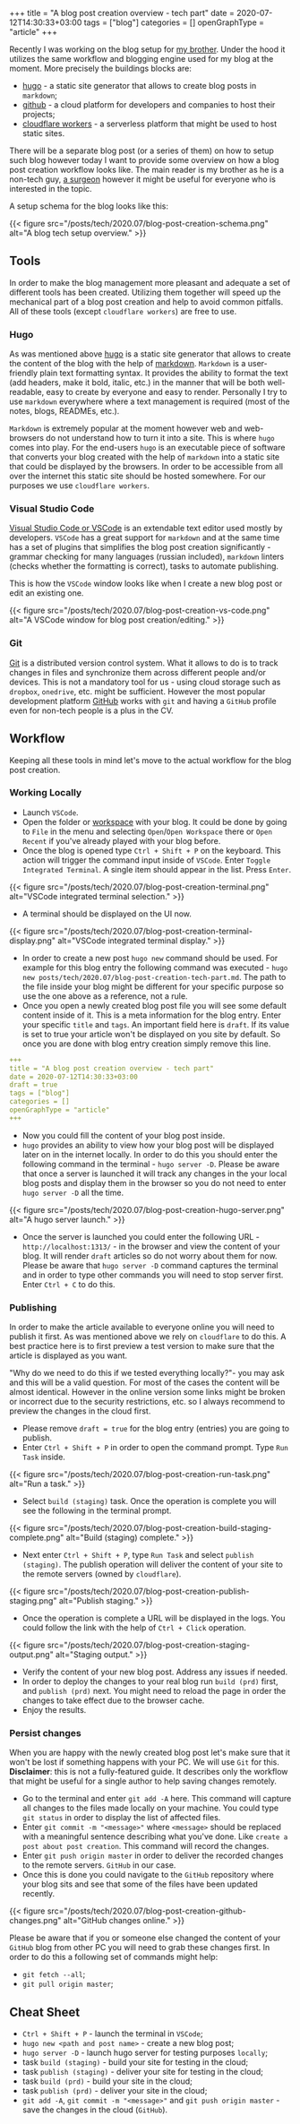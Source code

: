 +++
title = "A blog post creation overview - tech part"
date = 2020-07-12T14:30:33+03:00
tags = ["blog"]
categories = []
openGraphType = "article"
+++

Recently I was working on the blog setup for [my brother](https://dr.but-husaim.net/). Under the hood it utilizes the same workflow and blogging engine used for my blog at the moment. More precisely the buildings blocks are:

- [hugo](https://gohugo.io/) - a static site generator that allows to create blog posts in `markdown`;
- [github](https://github.com/) - a cloud platform for developers and companies to host their projects;
- [cloudflare workers](https://workers.cloudflare.com/) - a serverless platform that might be used to host static sites.

There will be a separate blog post (or a series of them) on how to setup such blog however today I want to provide some overview on how a blog post creation workflow looks like. The main reader is my brother as he is a non-tech guy, [a surgeon](https://dr.but-husaim.net/about/) however it might be useful for everyone who is interested in the topic.

A setup schema for the blog looks like this:

{{< figure src="/posts/tech/2020.07/blog-post-creation-schema.png" alt="A blog tech setup overview." >}}

## Tools

In order to make the blog management more pleasant and adequate a set of different tools has been created. Utilizing them together will speed up the mechanical part of a blog post creation and help to avoid common pitfalls. All of these tools (except `cloudflare workers`) are free to use.

### Hugo

As was mentioned above [hugo](https://gohugo.io/) is a static site generator that allows to create the content of the blog with the help of [markdown](https://daringfireball.net/projects/markdown/syntax). `Markdown` is a user-friendly plain text formatting syntax. It provides the ability to format the text (add headers, make it bold, italic, etc.) in the manner that will be both well-readable, easy to create by everyone and easy to render. Personally I try to use `markdown` everywhere where a text management is required (most of the notes, blogs, READMEs, etc.).

`Markdown` is extremely popular at the moment however web and web-browsers do not understand how to turn it into a site. This is where `hugo` comes into play. For the end-users `hugo` is an executable piece of software that converts your blog created with the help of `markdown` into a static site that could be displayed by the browsers. In order to be accessible from all over the internet this static site should be hosted somewhere. For our purposes we use `cloudflare workers`.

### Visual Studio Code

[Visual Studio Code or VSCode](https://code.visualstudio.com/) is an extendable text editor used mostly by developers. `VSCode` has a great support for `markdown` and at the same time has a set of plugins that simplifies the blog post creation significantly - grammar checking for many languages (russian included), `markdown` linters (checks whether the formatting is correct), tasks to automate publishing.

This is how the `VSCode` window looks like when I create a new blog post or edit an existing one.

{{< figure src="/posts/tech/2020.07/blog-post-creation-vs-code.png" alt="A VSCode window for blog post creation/editing." >}}

### Git

[Git](https://git-scm.com/) is a distributed version control system. What it allows to do is to track changes in files and synchronize them across different people and/or devices. This is not a mandatory tool for us - using cloud storage such as `dropbox`, `onedrive`, etc. might be sufficient. However the most popular development platform [GitHub](https://github.com/) works with `git` and having a `GitHub` profile even for non-tech people is a plus in the CV.

## Workflow

Keeping all these tools in mind let's move to the actual workflow for the blog post creation.

### Working Locally

- Launch `VSCode`.
- Open the folder or [workspace](https://code.visualstudio.com/docs/editor/multi-root-workspaces) with your blog. It could be done by going to `File` in the menu and selecting `Open`/`Open Workspace` there or `Open Recent` if you've already played with your blog before.
- Once the blog is opened type `Ctrl + Shift + P` on the keyboard. This action will trigger the command input inside of `VSCode`. Enter `Toggle Integrated Terminal`. A single item should appear in the list. Press `Enter`.

{{< figure src="/posts/tech/2020.07/blog-post-creation-terminal.png" alt="VSCode integrated terminal selection." >}}

- A terminal should be displayed on the UI now.

{{< figure src="/posts/tech/2020.07/blog-post-creation-terminal-display.png" alt="VSCode integrated terminal display." >}}

- In order to create a new post `hugo new` command should be used. For example for this blog entry the following command was executed - `hugo new posts/tech/2020.07/blog-post-creation-tech-part.md`. The path to the file inside your blog might be different for your specific purpose so use the one above as a reference, not a rule.
- Once you open a newly created blog post file you will see some default content inside of it. This is a meta information for the blog entry. Enter your specific `title` and `tags`. An important field here is `draft`. If its value is set to true your article won't be displayed on you site by default. So once you are done with blog entry creation simply remove this line.

```yaml
+++
title = "A blog post creation overview - tech part"
date = 2020-07-12T14:30:33+03:00
draft = true
tags = ["blog"]
categories = []
openGraphType = "article"
+++
```

- Now you could fill the content of your blog post inside.
- `hugo` provides an ability to view how your blog post will be displayed later on in the internet locally. In order to do this you should enter the following command in the terminal - `hugo server -D`. Please be aware that once a server is launched it will track any changes in the your local blog posts and display them in the browser so you do not need to enter `hugo server -D` all the time.

{{< figure src="/posts/tech/2020.07/blog-post-creation-hugo-server.png" alt="A hugo server launch." >}}

- Once the server is launched you could enter the following URL - `http://localhost:1313/` - in the browser and view the content of your blog. It will render `draft` articles so do not worry about them for now. Please be aware that `hugo server -D` command captures the terminal and in order to type other commands you will need to stop server first. Enter `Ctrl + C` to do this.

### Publishing

In order to make the article available to everyone online you will need to publish it first. As was mentioned above we rely on `cloudflare` to do this. A best practice here is to first preview a test version to make sure that the article is displayed as you want.

"Why do we need to do this if we tested everything locally?"- you may ask and this will be a valid question. For most of the cases the content will be almost identical. However in the online version some links might be broken or incorrect due to the security restrictions, etc. so I always recommend to preview the changes in the cloud first.

- Please remove `draft = true` for the blog entry (entries) you are going to publish.
- Enter `Ctrl + Shift + P` in order to open the command prompt. Type `Run Task` inside.

{{< figure src="/posts/tech/2020.07/blog-post-creation-run-task.png" alt="Run a task." >}}

- Select `build (staging)` task. Once the operation is complete you will see the following in the terminal prompt.

{{< figure src="/posts/tech/2020.07/blog-post-creation-build-staging-complete.png" alt="Build (staging) complete." >}}

- Next enter `Ctrl + Shift + P`, type `Run Task` and select `publish (staging)`. The publish operation will deliver the content of your site to the remote servers (owned by `cloudflare`).

{{< figure src="/posts/tech/2020.07/blog-post-creation-publish-staging.png" alt="Publish staging." >}}

- Once the operation is complete a URL will be displayed in the logs. You could follow the link with the help of `Ctrl + Click` operation.

{{< figure src="/posts/tech/2020.07/blog-post-creation-staging-output.png" alt="Staging output." >}}

- Verify the content of your new blog post. Address any issues if needed.
- In order to deploy the changes to your real blog run `build (prd)` first, and `publish (prd)` next. You might need to reload the page in order the changes to take effect due to the browser cache.
- Enjoy the results.

### Persist changes

When you are happy with the newly created blog post let's make sure that it won't be lost if something happens with your PC. We will use `Git` for this. **Disclaimer**: this is not a fully-featured guide. It describes only the workflow that might be useful for a single author to help saving changes remotely.

- Go to the terminal and enter `git add -A` here. This command will capture all changes to the files made locally on your machine. You could type `git status` in order to display the list of affected files.
- Enter `git commit -m "<message>"` where `<message>` should be replaced with a meaningful sentence describing what you've done. Like `create a post about post creation`. This command will record the changes.
- Enter `git push origin master` in order to deliver the recorded changes to the remote servers. `GitHub` in our case.
- Once this is done you could navigate to the `GitHub` repository where your blog sits and see that some of the files have been updated recently.

{{< figure src="/posts/tech/2020.07/blog-post-creation-github-changes.png" alt="GitHub changes online." >}}

Please be aware that if you or someone else changed the content of your `GitHub` blog from other PC you will need to grab these changes first. In order to do this a following set of commands might help:

- `git fetch --all`;
- `git pull origin master`;

## Cheat Sheet

- `Ctrl + Shift + P` - launch the terminal in `VSCode`;
- `hugo new <path and post name>` - create a new blog post;
- `hugo server -D` - launch hugo server for testing purposes `locally`;
- task `build (staging)` - build your site for testing in the cloud;
- task `publish (staging)` - deliver your site for testing in the cloud;
- task `build (prd)` - build your site in the cloud;
- task `publish (prd)` - deliver your site in the cloud;
- `git add -A`, `git commit -m "<message>"` and `git push origin master` - save the changes in the cloud (`GitHub`).
